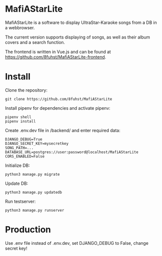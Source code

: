 # MafiAStarLite

MafiAStarLite is a software to display UltraStar-Karaoke songs from a DB in a webbrowser.

The current version supports displaying of songs, as well as their album covers and a search function.

The frontend is written in Vue.js and can be found at https://github.com/8fuhst/MafiAStarLite-frontend.

# Install
Clone the repository:
  ```
  git clone https://github.com/8fuhst/MafiAStarLite
  ```

Install pipenv for dependencies and activate pipenv:
  ```
  pipenv shell
  pipenv install
  ```

Create .env.dev file in /backend/ and enter required data:
  ```
  DJANGO_DEBUG=True
  DJANGO_SECRET_KEY=mysecretkey
  SONG_PATH=...
  DATABASE_URL=postgres://user:password@localhost/MafiAStarLite
  CORS_ENABLED=False
  ```

Initialize DB:
  ```
  python3 manage.py migrate
  ```

Update DB:
  ```
  python3 manage.py updatedb
  ```

Run testserver:
  ```
  python3 manage.py runserver
  ```

# Production
Use .env file instead of .env.dev, set DJANGO_DEBUG to False, change secret key!
